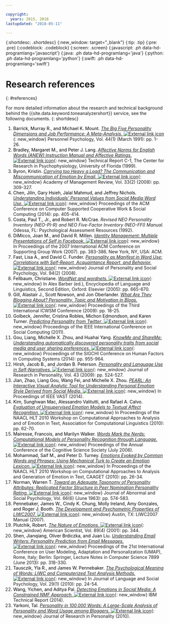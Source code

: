```yaml
---

copyright:
  years: 2015, 2018
lastupdated: "2018-05-11"

---
```


{:shortdesc: .shortdesc}
{:new_window: target="_blank"}
{:tip: .tip}
{:pre: .pre}
{:codeblock: .codeblock}
{:screen: .screen}
{:javascript: .ph data-hd-programlang='javascript'}
{:java: .ph data-hd-programlang='java'}
{:python: .ph data-hd-programlang='python'}
{:swift: .ph data-hd-programlang='swift'}

# Research references
{: #references}

For more detailed information about the research and technical background behind the {{site.data.keyword.toneanalyzershort}} service, see the following documents.
{: shortdesc}

1.  <a id="bib-barrick" style="border-bottom:none; color:black">Barrick, Murray R., and Michael K. Mount.</a> [*The Big Five Personality Dimensions and Job Performance: A Meta-Analysis.* ![External link icon](../../icons/launch-glyph.svg "External link icon")](http://onlinelibrary.wiley.com/doi/10.1111/j.1744-6570.1991.tb00688.x/abstract){: new_window} Personnel Psychology, Vol. 44(1) (March 1991): pp. 1-26.
1.  <a id="bib-bradley" style="border-bottom:none; color:black">Bradley, Margaret M., and Peter J. Lang.</a> [*Affective Norms for English Words (ANEW) Instruction Manual and Affective Ratings.* ![External link icon](../../icons/launch-glyph.svg "External link icon")](http://www.researchgate.net/publication/239604183_Affective_Norms_for_English_Words_%28ANEW%29_Instruction_Manual_and_Affective_Ratings){: new_window} Technical Report C-1, The Center for Research in Psychophysiology, University of Florida (1999).
1.  <a id="bib-byron" style="border-bottom:none; color:black">Byron, Kristin.</a> [*Carrying too Heavy a Load? The Communication and Miscommunication of Emotion by Email.* ![External link icon](../../icons/launch-glyph.svg "External link icon")](http://amr.aom.org/content/33/2/309.short){: new_window}  Academy of Management Review, Vol. 33(2) (2008): pp. 309-327.
1.  <a id="bib-chen" style="border-bottom:none; color:black">Chen, Jilin, Gary Hsieh, Jalal Mahmud, and Jeffrey Nichols.</a> [*Understanding Individuals' Personal Values from Social Media Word Use.* ![External link icon](../../icons/launch-glyph.svg "External link icon")](http://dl.acm.org/citation.cfm?id=2531608){: new_window} Proceedings of the ACM Conference on Computer Supported Cooperative Work & Social Computing (2014): pp. 405-414.
1.  <a id="bib-costa" style="border-bottom:none; color:black">Costa, Paul T., Jr., and Robert R. McCrae.</a> *Revised NEO Personality Inventory (NEO-PI-R) and NEO Five-Factor Inventory (NEO-FFI) Manual.* Odessa, FL: Psychological Assessment Resources (1992).
1.  <a id="bib-dimicco" style="border-bottom:none; color:black">DiMicco, Joan M., and David R. Millen.</a> [*Identity Management: Multiple Presentations of Self in Facebook.* ![External link icon](../../icons/launch-glyph.svg "External link icon")](http://dl.acm.org/citation.cfm?id=1316682){: new_window} In Proceedings of the 2007 International ACM Conference on Supporting Group Work (2007). pp. 383-386. New York, NY, USA: ACM.
1.  <a id="bib-fast" style="border-bottom:none; color:black">Fast, Lisa A., and David C. Funder.</a> [*Personality as Manifest in Word Use: Correlations with Self-Report, Acquaintance Report, and Behavior.* ![External link icon](../../icons/launch-glyph.svg "External link icon")](http://www.ncbi.nlm.nih.gov/pubmed/18211181){: new_window} Journal of Personality and Social Psychology, Vol. 94(2) (2008).
1.  <a id="bib-fellbaum" style="border-bottom:none; color:black">Fellbaum, Christiane.</a> [*WordNet and wordnets.* ![External link icon](../../icons/launch-glyph.svg "External link icon")](http://philpapers.org/rec/FELWAW){: new_window} In Alex Barber (ed.), Encyclopedia of Language and Linguistics, Second Edition, Oxford: Elsevier (2005): pp. 665-670.
1.  <a id="bib-gill" style="border-bottom:none; color:black">Gill, Alastair J., Scott Nowson, and Jon Oberlander.</a> [*What Are They Blogging About? Personality, Topic and Motivation in Blogs.* ![External link icon](../../icons/launch-glyph.svg "External link icon")](http://kanagawa.lti.cs.cmu.edu/11719/sites/default/files/Gil-personality.pdf){: new_window} Proceedings of the Third International ICWSM Conference (2009): pp. 18-25.
1.  <a id="bib-golbeck" style="border-bottom:none; color:black">Golbeck, Jennifer, Cristina Robles, Michon Edmondson, and Karen Turner.</a> [*Predicting Personality from Twitter*. ![External link icon](../../icons/launch-glyph.svg "External link icon")](http://ieeexplore.ieee.org/document/6113107/){: new_window} Proceedings of the IEEE International Conference on Social Computing (2011).
1.  <a id="bib-gou" style="border-bottom:none; color:black">Gou, Liang, Michelle X. Zhou, and Huahai Yang.</a> [*KnowMe and ShareMe: Understanding automatically discovered personality traits from social media and user sharing preferences.* ![External link icon](../../icons/launch-glyph.svg "External link icon")](http://dl.acm.org/citation.cfm?id=2557398){: new_window} Proceedings of the SIGCHI Conference on Human Factors in Computing Systems (2014): pp. 955-964.
1.  <a id="bib-hirsh" style="border-bottom:none; color:black">Hirsh, Jacob B., and Jordan B. Peterson.</a> [*Personality and Language Use in Self-Narratives.* ![External link icon](../../icons/launch-glyph.svg "External link icon")](http://individual.utoronto.ca/jacobhirsh/publications/Hirsh_Peterson_2009_JRP.pdf){: new_window} Journal of Research in Personality, Vol. 43 (2009): pp. 524-527.
1.  <a id="bib-jian" style="border-bottom:none; color:black">Jian, Zhao, Liang Gou, Wang Fei, and Michelle X. Zhou.</a> [*PEARL: An Interactive Visual Analytic Tool for Understanding Personal Emotion Style Derived from Social Media.* ![External link icon](../../icons/launch-glyph.svg "External link icon")](http://ieeexplore.ieee.org/document/7042496/){: new_window} In Proceedings of IEEE VAST (2014).
1.  <a id="bib-kim" style="border-bottom:none; color:black">Kim, Sunghwan Mac, Alessandro Valitutti, and Rafael A. Calvo.</a> [*Evaluation of Unsupervised Emotion Models to Textual Affect Recognition.* ![External link icon](../../icons/launch-glyph.svg "External link icon")](http://anthology.aclweb.org/W/W10/W10-0208.pdf){: new_window} In Proceedings of the NAACL HLT 2010 Workshop on Computational Approaches to Analysis and of Emotion in Text, Association for Computational Linguistics (2010): pp. 62-70.
1.  <a id="bib-mairesse" style="border-bottom:none; color:black">Mairesse, Francois, and Marilyn Walker.</a> [*Words Mark the Nerds: Computational Models of Personality Recognition through Language.* ![External link icon](../../icons/launch-glyph.svg "External link icon")](https://games.soe.ucsc.edu/words-mark-nerds-computational-models-personality-recognition-through-language){: new_window} Proceedings of the Annual Conference of the Cognitive Science Society (July 2006).
1.  <a id="bib-mohammad" style="border-bottom:none; color:black">Mohammad, Saif M., and Peter D. Turney.</a> [*Emotions Evoked by Common Words and Phrases: Using Mechanical Turk to Create an Emotion Lexicon.* ![External link icon](../../icons/launch-glyph.svg "External link icon")](http://dl.acm.org/citation.cfm?id=1860635){: new_window} In Proceedings of the NAACL HLT 2010 Workshop on Computational Approaches to Analysis and Generation of Emotion in Text, CAAGET (2010): pp. 26-34.
1.  <a id="bib-norman" style="border-bottom:none; color:black">Norman, Warren T.</a> [*Toward an Adequate Taxonomy of Personality Attributes: Replicated Factor Structure in Peer Nomination Personality Rating.* ![External link icon](../../icons/launch-glyph.svg "External link icon")](http://psycnet.apa.org/journals/abn/66/6/574/){: new_window} Journal of Abnormal and Social Psychology, Vol. 66(6) (June 1963): pp. 574-583.
1.  <a id="bib-pennebaker" style="border-bottom:none; color:black">Pennebaker, James W., Cindy K. Chung, Molly Ireland, Amy Gonzales, and Roger J. Booth.</a> [*The Development and Psychometric Properties of LIWC2007.* ![External link icon](../../icons/launch-glyph.svg "External link icon")](http://www.liwc.net/LIWC2007LanguageManual.pdf){: new_window} Austin, TX: LIWC2007 Manual (2007).
1.  <a id="bib-plutchik" style="border-bottom:none; color:black">Plutchik, Robert.</a> [*The Nature of Emotions.* ![External link icon](../../icons/launch-glyph.svg "External link icon")](http://www.americanscientist.org/issues/feature/2001/4/the-nature-of-emotions){: new_window} American Scientist, Vol. 89(4) (2001): pp. 344.
1.  <a id="bib-shen" style="border-bottom:none; color:black">Shen, Jianqiang, Oliver Brdiczka, and Juan Liu.</a> [*Understanding Email Writers: Personality Prediction from Email Messages.* ![External link icon](../../icons/launch-glyph.svg "External link icon")](https://www.parc.com/publication/3428/understanding-email-writers.html){: new_window} Proceedings of the 21st International Conference on User Modeling, Adaptation and Personalization (UMAP), Rome, Italy; Berlin: Springer, Lecture Notes in Computer Science 7899 (June 2013): pp. 318-330.
1.  <a id="bib-tausczik" style="border-bottom:none; color:black">Tausczik, Yla R., and James W. Pennebaker.</a> [*The Psychological Meaning of Words: LIWC and Computerized Text Analysis Methods.* ![External link icon](../../icons/launch-glyph.svg "External link icon")](http://jls.sagepub.com/content/29/1/24.abstract){: new_window} In Journal of Language and Social Psychology, Vol. 29(1) (2010): pp. 24-54.
1.  <a id="bib-wang" style="border-bottom:none; color:black">Wang, Yichen, and Aditya Pal.</a> [*Detecting Emotions in Social Media: A Constrained NMF Approach.* ![External link icon](../../icons/launch-glyph.svg "External link icon")](http://www.cc.gatech.edu/~ywang/papers/EmoDetect.pdf){: new_window} IBM Technical Report (2014).
1.  <a id="bib-yarkoni" style="border-bottom:none; color:black">Yarkoni, Tal.</a> [*Personality in 100,000 Words: A Large-Scale Analysis of Personality and Word Usage among Bloggers.* ![External link icon](../../icons/launch-glyph.svg "External link icon")](http://www.ncbi.nlm.nih.gov/pmc/articles/PMC2885844/){: new_window} Journal of Research in Personality (2010).
